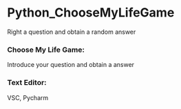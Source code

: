 # Python_ChooseMyLifeGame
Right a question and obtain a random answer

### Choose My Life Game:
Introduce your question and obtain a answer

### Text Editor: 
VSC, Pycharm

